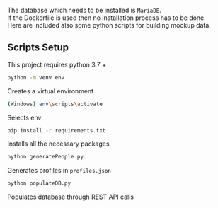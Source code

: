 The database which needs to be installed is `MariaDB`. \
If the Dockerfile is used then no installation process has to be done.\
Here are included also some python scripts for building mockup data.

## Scripts Setup

This project requires python 3.7 +

```sh
python -m venv env
```

Creates a virtual environment

```sh
(Windows) env\scripts\activate
```

Selects env

```sh
pip install -r requirements.txt
```

Installs all the necessary packages

```sh
python generatePeople.py
```

Generates profiles in `profiles.json`

```sh
python populateDB.py
```

Populates database through REST API calls
